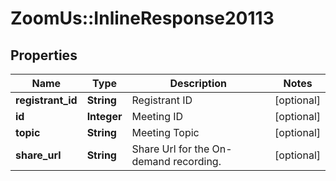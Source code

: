 # ZoomUs::InlineResponse20113

## Properties
Name | Type | Description | Notes
------------ | ------------- | ------------- | -------------
**registrant_id** | **String** | Registrant ID | [optional] 
**id** | **Integer** | Meeting ID | [optional] 
**topic** | **String** | Meeting Topic | [optional] 
**share_url** | **String** | Share Url for the On-demand recording. | [optional] 


